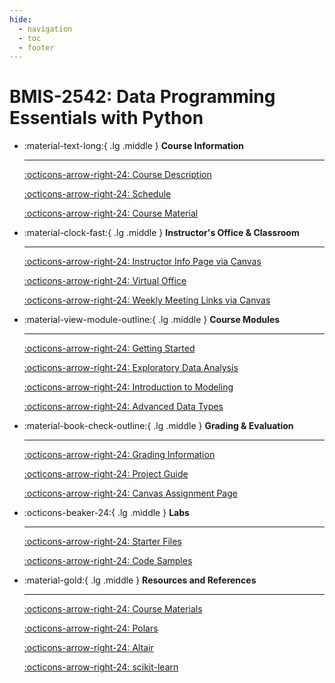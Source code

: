 ```yaml
---
hide:
  - navigation
  - toc
  - footer
---
```

# **BMIS-2542: Data Programming Essentials with Python**


<div class="grid cards" markdown>

-   :material-text-long:{ .lg .middle } __Course Information__

    ---

    [:octicons-arrow-right-24: Course Description](syllabus/course-description.md)

    [:octicons-arrow-right-24: Schedule](syllabus/schedule.md)

    [:octicons-arrow-right-24: Course Material](syllabus/schedule.md)

-   :material-clock-fast:{ .lg .middle } __Instructor's Office & Classroom__

    ---


    [:octicons-arrow-right-24: Instructor Info Page via Canvas](https://canvas.pitt.edu/courses/313542/pages/instructor-info)

    [:octicons-arrow-right-24: Virtual Office](https://pitt.zoom.us/my/midhubalan)

    [:octicons-arrow-right-24: Weekly Meeting Links via Canvas](https://canvas.pitt.edu/courses/313542/external_tools/3589)

-   :material-view-module-outline:{ .lg .middle } __Course Modules__

    ---


    [:octicons-arrow-right-24: Getting Started](/getting-started)

    [:octicons-arrow-right-24: Exploratory Data Analysis](/eda)
    
    [:octicons-arrow-right-24: Introduction to Modeling ](/modeling)

    [:octicons-arrow-right-24: Advanced Data Types](/adv-data-types)

-   :material-book-check-outline:{ .lg .middle } __Grading & Evaluation__

    ---


    [:octicons-arrow-right-24: Grading Information](/syllabus/grading/)

    [:octicons-arrow-right-24: Project Guide](/syllabus/project-guide/)

    [:octicons-arrow-right-24: Canvas Assignment Page](https://canvas.pitt.edu/courses/313542)

-   :octicons-beaker-24:{ .lg .middle } __Labs__

    ---

    [:octicons-arrow-right-24: Starter Files](https://github.com/dataprogpy/code-samples/tree/main/starter_files)

    [:octicons-arrow-right-24: Code Samples](https://github.com/dataprogpy/code-samples)

-   :material-gold:{ .lg .middle } __Resources and References__

    ---


    [:octicons-arrow-right-24: Course Materials](/syllabus/course-materials/)

    [:octicons-arrow-right-24: Polars](https://docs.pola.rs/user-guide/getting-started/)

    [:octicons-arrow-right-24: Altair](https://altair-viz.github.io/user_guide/data.html)

    [:octicons-arrow-right-24: scikit-learn](https://scikit-learn.org/stable/user_guide.html)

</div>